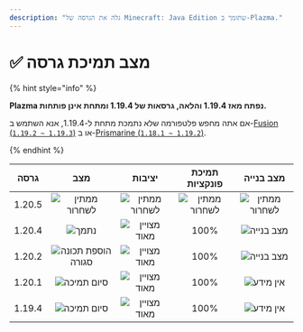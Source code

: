 ```yaml
---
description: "גלה את הגרסה של Minecraft: Java Edition שתומך ב-Plazma."
---
```


# ✅ מצב תמיכת גרסה

{% hint style="info" %}

**Plazma נפתח מאז 1.19.4 והלאה, גרסאות של 1.19.4 ומתחת אינן פותחות.**

אם אתה מחפש פלטפורמה שלא נתמכת מתחת ל-1.19.4, אנא השתמש ב-[Fusion (`1.19.2 ~ 1.19.3`)](https://github.com/RuinedTechnologyUnify/Fusion) או ב-[Prismarine (`1.18.1 ~ 1.19.2`)](https://github.com/PrismarineTeam/Prismarine).

{% endhint %}

[wtr]: https://img.shields.io/badge/ממתין%20לשחרור-gray?style=for-the-badge

[atv]: https://img.shields.io/badge/נתמך-success?style=for-the-badge

[mtn]: <https://img.shields.io/badge/הוספת תכונה סגורה-blue?style=for-the-badge>

[eol]: <https://img.shields.io/badge/סיום תמיכה-red?style=for-the-badge>

[nul]: <https://img.shields.io/badge/אין מידע-gray?style=for-the-badge>

[vgd]: <https://img.shields.io/badge/מצויין מאוד-blue?style=for-the-badge>

[100]: https://img.shields.io/badge/100%25-blue?style=for-the-badge

|  גרסה  |            מצב            |        יציבות        |    תמיכת פונקציות    |       מצב בנייה      |
| :----: | :-----------------------: | :------------------: | :------------------: | :------------------: |
| 1.20.5 |    ![ממתין לשחרור][wtr]   | ![ממתין לשחרור][wtr] | ![ממתין לשחרור][wtr] | ![ממתין לשחרור][wtr] |
| 1.20.4 |        ![נתמך][atv]       |  ![מצויין מאוד][vgd] |         100%         |   ![מצב בנייה][204]  |
| 1.20.2 | ![הוספת תכונה סגורה][mtn] |  ![מצויין מאוד][vgd] |         100%         |   ![מצב בנייה][202]  |
| 1.20.1 |     ![סיום תמיכה][eol]    |  ![מצויין מאוד][vgd] |         100%         |   ![אין מידע][nul]   |
| 1.19.4 |     ![סיום תמיכה][eol]    |  ![מצויין מאוד][vgd] |         100%         |   ![אין מידע][nul]   |

[204]: https://img.shields.io/github/actions/workflow/status/PlazmaMC/Plazma/release.yml?style=for-the-badge&label=%20&branch=ver/1.20.4

[202]: https://img.shields.io/github/actions/workflow/status/PlazmaMC/Plazma/release.yml?style=for-the-badge&label=%20&branch=ver/1.20.2

<!--

https://api.plazmamc.org/v1/badge/<bit>/<str>
- bit: RGB (Boolean, ...)
    - EX) 110 -> Yellow / 001 -> Blue / 000 -> Grey
    000 001 010 011 100 101 110 111

[wtr]: https://api.plazmamc.org/v1/badge/0/릴리스%20대기중

[dev]: https://api.plazmamc.org/v1/badge/1/개발중
[atv]: https://api.plazmamc.org/v1/badge/2/지원중
[mtn]: https://api.plazmamc.org/v1/badge/6/기능%20추가%20종료
[eol]: https://api.plazmamc.org/v1/badge/4/지원%20종료

[ukn]: https://api.plazmamc.org/v1/badge/0/정보%20없음
[vgd]: https://api.plazmamc.org/v1/badge/1/매우%20좋음

|  버전  |          상태          |        안정성        |       기능 지원       |       빌드 상태       |
| :----: | :-------------------: | :------------------: | :------------------: | :------------------: |
| 1.20.5 | ![릴리스 대기중][wtr]  | ![릴리스 대기중][wtr] | ![릴리스 대기중][wtr] | ![릴리스 대기중][wtr] |
| 1.20.4 |    ![지원중][atv]     |   ![매우 좋음][vgd]   |         100%         | [![빌드 상태](https://build.plazmamc.org/1.20.4/sh)](https://build.plazmamc.org/1.20.4/) |
| 1.20.2 | ![기능 추가 종료][mtn] |   ![매우 좋음][vgd]   |         100%        | [![빌드 상태](https://build.plazmamc.org/1.20.2/sh)](https://build.plazmamc.org/1.20.2/) |
| 1.20.1 |   ![지원 종료][eol]    |   ![매우 좋음][vgd]  |         100%         |   ![빌드 상태][ukn]   |
| 1.19.4 |   ![지원 종료][eol]    |   ![매우 좋음][vgd]  |         100%         |   ![빌드 상태][ukn]   |
-->
